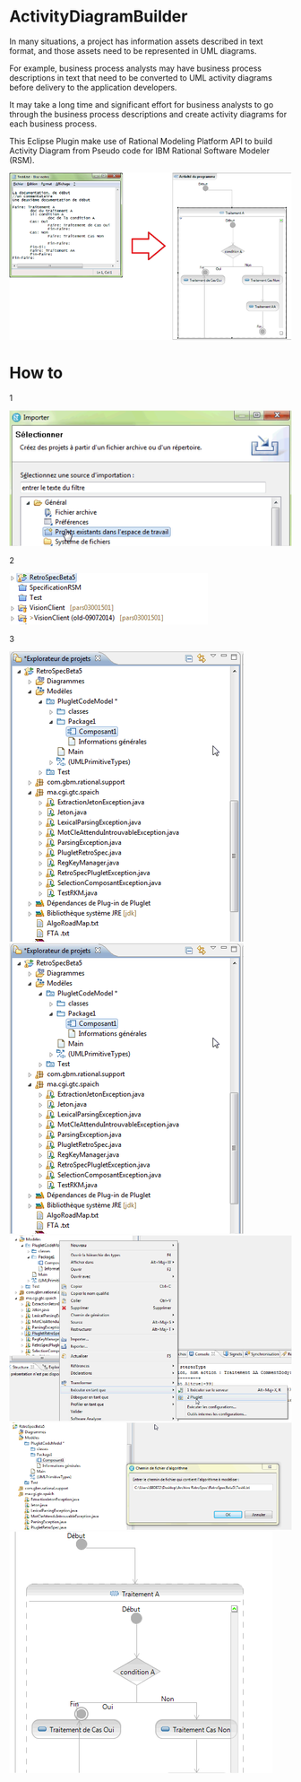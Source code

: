 # ActivityDiagramBuilder

In many situations, a project has information assets described in text format, and those assets need to be represented in UML diagrams.

For example, business process analysts may have business process descriptions in text that need to be converted to UML activity diagrams before delivery to the application developers.

It may take a long time and significant effort for business analysts to go through the business process descriptions and create activity diagrams for each business process.

This Eclipse Plugin make use of Rational Modeling Platform API to build Activity Diagram from Pseudo code for IBM Rational Software Modeler (RSM).

![Pseudo code to Activity diagram](/img/adb1.png?raw=true "Optional Title")

# How to

1 

![Pseudo code to Activity diagram](/img/adb2.png?raw=true "Optional Title")

2

![Pseudo code to Activity diagram](/img/adb3.png?raw=true "Optional Title")

3

![Pseudo code to Activity diagram](/img/adb4.png?raw=true "Optional Title")
![Pseudo code to Activity diagram](/img/adb5.png?raw=true "Optional Title")
![Pseudo code to Activity diagram](/img/adb6.png?raw=true "Optional Title")
![Pseudo code to Activity diagram](/img/adb7.png?raw=true "Optional Title")
![Pseudo code to Activity diagram](/img/adb8.png?raw=true "Optional Title")



